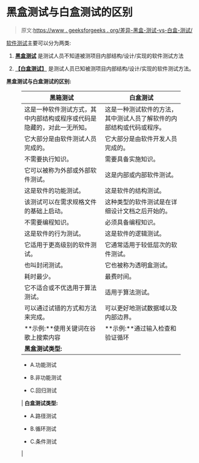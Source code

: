 # 黑盒测试与白盒测试的区别

> 原文:[https://www . geeksforgeeks . org/差异-黑盒-测试-vs-白盒-测试/](https://www.geeksforgeeks.org/differences-between-black-box-testing-vs-white-box-testing/)

[软件测试](https://www.geeksforgeeks.org/software-testing-basics/)主要可以分为两类:

1.  [**黑盒测试**](https://www.geeksforgeeks.org/software-engineering-black-box-testing/) 是测试人员不知道被测项目内部结构/设计/实现的软件测试方法

2.  [**【白盒测试】**](https://www.geeksforgeeks.org/software-engineering-white-box-testing/) 是测试人员已知被测项目内部结构/设计/实现的软件测试方法。

**黑盒测试与白盒测试的区别:**

<figure class="table">

| 黑箱测试 | 白盒测试 |
| --- | --- |
| 这是一种软件测试方式，其中内部结构或程序或代码是隐藏的，对此一无所知。 | 这是一种测试软件的方法，其中测试人员了解软件的内部结构或代码或程序。 |
| 它大部分是由软件测试人员完成的。 | 它大部分是由软件开发人员完成的。 |
| 不需要执行知识。 | 需要具备实施知识。 |
| 它可以被称为外部或外部软件测试。 | 这是内部或内部软件测试。 |
| 这是软件的功能测试。 | 这是软件的结构测试。 |
| 该测试可以在需求规格文件的基础上启动。 | 这种类型的软件测试是在详细设计文档之后开始的。 |
| 不需要编程知识。 | 必须具备编程知识。 |
| 这是软件的行为测试。 | 这是软件的逻辑测试。 |
| 它适用于更高级别的软件测试。 | 它通常适用于较低层次的软件测试。 |
| 也叫封闭测试。 | 它也被称为透明盒测试。 |
| 耗时最少。 | 最费时间。 |
| 它不适合或不优选用于算法测试。 | 适用于算法测试。 |
| 可以通过试错的方式和方法来完成。 | 可以更好地测试数据域以及内部边界。 |
| **示例:**使用关键词在谷歌上搜索内容 | **示例:**通过输入检查和验证循环 |
| **黑盒测试类型:**

*   A.功能测试

*   B.非功能测试

*   C.回归测试

 | **白盒测试类型:**

*   A.路径测试

*   B.循环测试

*   C.条件测试

 |

</figure>